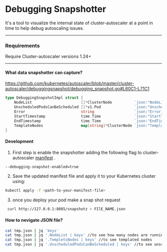 # Debugging Snapshotter
 It's a tool to visualize the internal state of cluster-autoscaler at a point in time to help debug autoscaling issues.

---
### Requirements
Require Cluster-autoscaler versions 1.24+

---
#### What data snapshotter can capture?
https://github.com/kubernetes/autoscaler/blob/master/cluster-autoscaler/debuggingsnapshot/debugging_snapshot.go#L60C1-L71C1
```go
type DebuggingSnapshotImpl struct {
	NodeList                      []*ClusterNode          `json:"NodeList"`
	UnscheduledPodsCanBeScheduled []*v1.Pod               `json:"UnscheduledPodsCanBeScheduled"`
	Error                         string                  `json:"Error,omitempty"`
	StartTimestamp                time.Time               `json:"StartTimestamp"`
	EndTimestamp                  time.Time               `json:"EndTimestamp"`
	TemplateNodes                 map[string]*ClusterNode `json:"TemplateNodes"`
}

```

#### Development
1. First step is enable the snapshotter adding the following flag to cluster-autoscaler [manifest](https://github.com/kubernetes/autoscaler/blob/master/cluster-autoscaler/cloudprovider/bizflycloud/manifest/cluster-autoscaler.yaml) .

```
--debugging-snapshot-enabled=true
```
2. Save the updated manifest file and apply it to your Kubernetes cluster using:

```bash
kubectl apply -f <path-to-your-manifest-file>
```
3. once you deploy your pod make a snap shot request
```sh
 curl http://127.0.0.1:8085/snapshotz > FIlE_NAME.json
```

#### How to nevigate JSON file?

```sh
cat tmp.json | jq 'keys'
cat tmp.json | jq '.NodeList | keys' //to see how many nodes are running
cat tmp.json | jq '.TempletsNodes | keys' //to see templated nodes
cat tmp.json | jq '.UnscheduledPodsCanBeScheduled | keys' //to see unscheduled pods that can be scheduled
```